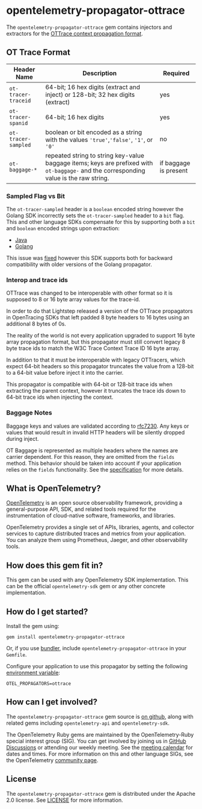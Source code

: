 # opentelemetry-propagator-ottrace

The `opentelemetry-propagator-ottrace` gem contains injectors and extractors for the
[OTTrace context propagation format][ottrace-spec].

## OT Trace Format

| Header Name         | Description                                                                                                                            | Required              |
| ------------------- | -------------------------------------------------------------------------------------------------------------------------------------- | --------------------- |
| `ot-tracer-traceid` | 64-bit; 16 hex digits (extract and inject) or 128-bit; 32 hex digits (extract)                                             | yes                   |
| `ot-tracer-spanid`  | 64-bit; 16 hex digits                                                                                    | yes                   |
| `ot-tracer-sampled` | boolean or bit encoded as a string with the values `'true'`,`'false'`, `'1'`, or `'0'`                                                 | no                    |
| `ot-baggage-*`      | repeated string to string key-value baggage items; keys are prefixed with `ot-baggage-` and the corresponding value is the raw string. | if baggage is present |

### Sampled Flag vs Bit

The `ot-tracer-sampled` header is a `boolean` encoded string however the Golang SDK incorrectly sets the `ot-tracer-sampled` header to a `bit` flag.
This and other language SDKs compensate for this by supporting both a `bit` and `boolean` encoded strings upon extraction:

- [Java](https://github.com/open-telemetry/opentelemetry-java/blob/9cea4ef1f92d3186b1bd8296e9daac4281c0f759/extensions/trace-propagators/src/main/java/io/opentelemetry/extension/trace/propagation/Common.java#L41)
- [Golang](https://github.com/open-telemetry/opentelemetry-go-contrib/blob/b72c2cd63b9a9917554cbcd709e61f5d8541eea5/propagators/ot/ot_propagator.go#L118)

This issue was [fixed](https://github.com/open-telemetry/opentelemetry-go-contrib/pull/1358) however this SDK supports both for backward compatibility with older versions of the Golang propagator.

### Interop and trace ids

OTTrace was changed to be interoperable with other format so it is supposed to 8 or 16 byte array values for the trace-id.

In order to do that Lightstep released a version of the OTTrace propagators in OpenTracing SDKs that left padded 8 byte headers to 16 bytes using an additional 8 bytes of 0s.

The reality of the world is not every application upgraded to support 16 byte array propagation format, but this propagator must still convert legacy 8 byte trace ids to match the W3C Trace Context Trace ID 16 byte array.

In addition to that it must be interoperable with legacy OTTracers, which expect 64-bit headers so this propagator truncates the value from a 128-bit to a 64-bit value before inject it into the carrier.

This propagator is compatible with 64-bit or 128-bit trace ids when extracting the parent context, however it truncates the trace ids down to 64-bit trace ids when injecting the context.

### Baggage Notes

Baggage keys and values are validated according to [rfc7230][rfc7230-url]. Any
keys or values that would result in invalid HTTP headers will be silently
dropped during inject.

OT Baggage is represented as multiple headers where the
names are carrier dependent. For this reason, they are omitted from the `fields`
method. This behavior should be taken into account if your application relies
on the `fields` functionality. See the [specification][fields-spec-url] for
more details.

## What is OpenTelemetry?

[OpenTelemetry][opentelemetry-home] is an open source observability framework, providing a general-purpose API, SDK, and related tools required for the instrumentation of cloud-native software, frameworks, and libraries.

OpenTelemetry provides a single set of APIs, libraries, agents, and collector services to capture distributed traces and metrics from your application. You can analyze them using Prometheus, Jaeger, and other observability tools.

## How does this gem fit in?

This gem can be used with any OpenTelemetry SDK implementation. This can be the official `opentelemetry-sdk` gem or any other concrete implementation.

## How do I get started?

Install the gem using:

```
gem install opentelemetry-propagator-ottrace
```

Or, if you use [bundler][bundler-home], include `opentelemetry-propagator-ottrace` in your `Gemfile`.

Configure your application to use this propagator by setting the following [environment variable][envars]:

```
OTEL_PROPAGATORS=ottrace
```

## How can I get involved?

The `opentelemetry-propagator-ottrace` gem source is [on github][repo-github], along with related gems including `opentelemetry-api` and `opentelemetry-sdk`.

The OpenTelemetry Ruby gems are maintained by the OpenTelemetry-Ruby special interest group (SIG). You can get involved by joining us in [GitHub Discussions][discussions-url] or attending our weekly meeting. See the [meeting calendar][community-meetings] for dates and times. For more information on this and other language SIGs, see the OpenTelemetry [community page][ruby-sig].

## License

The `opentelemetry-propagator-ottrace` gem is distributed under the Apache 2.0 license. See [LICENSE][license-github] for more information.

[opentelemetry-home]: https://opentelemetry.io
[bundler-home]: https://bundler.io
[repo-github]: https://github.com/open-telemetry/opentelemetry-ruby
[license-github]: https://github.com/open-telemetry/opentelemetry-ruby-contrib/blob/main/LICENSE
[ruby-sig]: https://github.com/open-telemetry/community#ruby-sig
[community-meetings]: https://github.com/open-telemetry/community#community-meetings
[discussions-url]: https://github.com/open-telemetry/opentelemetry-ruby/discussions
[ottrace-spec]: https://github.com/opentracing/specification/blob/master/rfc/trace_identifiers.md
[rfc7230-url]: https://tools.ietf.org/html/rfc7230#section-3.2
[fields-spec-url]: https://github.com/open-telemetry/opentelemetry-specification/blob/master/specification/context/api-propagators.md#fields
[envars]: https://github.com/open-telemetry/opentelemetry-specification/blob/main/specification/sdk-environment-variables.md#general-sdk-configuration
